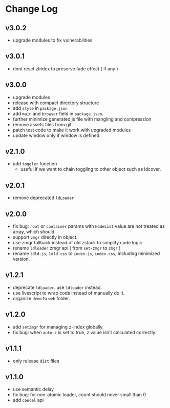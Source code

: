 # Change Log

## v3.0.2

 - upgrade modules to fix vulnerabilities


## v3.0.1

 - dont reset zIndex to preserve fade effect ( if any )


## v3.0.0

 - upgrade modules
 - release with compact directory structure
 - add `style` in `package.json`
 - add `main` and `browser` field in `package.json`.
 - further minimize generated js file with mangling and compression
 - remove assets files from git
 - patch test code to make it work with upgraded modules
 - update window only if window is defined


## v2.1.0

 - add `toggler` function
   - useful if we want to chain toggling to other object such as ldcover.


## v2.0.1

 - remove deprecated `ldLoader`


## v2.0.0

 - fix bug: `root` or `container` params with `NodeList` value are not treated as array, which should.
 - support `zmgr` directly in object.
 - use zmgr fallback instead of old zstack to simplify code logic
 - rename `ldloader` zmgr api ( from `set-zmgr` to `zmgr` )
 - rename `ldld.js`, `ldld.css` to `index.js`, `index.css`, including minimized version.


## v1.2.1

 - deprecate `ldLoader`. use `ldloader` instead.
 - use livescript to wrap code instead of manually do it.
 - organize `demo` to `web` folder.


## v1.2.0

 - add `setZmgr` for managing z-index globally.
 - fix bug: when `auto-z` is set to true, z value isn't calculated correctly.


## v1.1.1

 - only release `dist` files


## v1.1.0

 - use semantic delay
 - fix bug: for non-atomic loader, count should never small than 0
 - add `cancel` api

